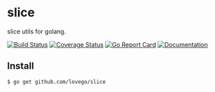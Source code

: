 # slice
slice utils for golang.

[![Build Status](https://github.com/lovego/slice/actions/workflows/go.yml/badge.svg)](https://github.com/lovego/slice/actions/workflows/go.yml)
[![Coverage Status](https://coveralls.io/repos/github/lovego/slice/badge.svg?branch=master)](https://coveralls.io/github/lovego/slice)
[![Go Report Card](https://goreportcard.com/badge/github.com/lovego/slice)](https://goreportcard.com/report/github.com/lovego/slice)
[![Documentation](https://pkg.go.dev/badge/github.com/lovego/slice)](https://pkg.go.dev/github.com/lovego/slice@v0.1.1)

## Install
`$ go get github.com/lovego/slice`

